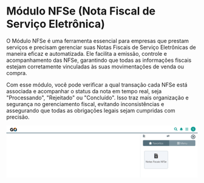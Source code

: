 # Módulo NFSe (Nota Fiscal de Serviço Eletrônica)

O Módulo NFSe é uma ferramenta essencial para empresas que prestam serviços e precisam gerenciar suas Notas Fiscais de Serviço Eletrônicas de maneira eficaz e automatizada. Ele facilita a emissão, controle e acompanhamento das NFSe, garantindo que todas as informações fiscais estejam corretamente vinculadas às suas movimentações de venda ou compra.

Com esse módulo, você pode verificar a qual transação cada NFSe está associada e acompanhar o status da nota em tempo real, seja "Processando", "Rejeitado" ou "Concluído". Isso traz mais organização e segurança no gerenciamento fiscal, evitando inconsistências e assegurando que todas as obrigações legais sejam cumpridas com precisão.

![](https://github.com/Gestao-Online/public-docs/blob/c80618df6acf77be76ae119b7aa08d87adcf5ce6/erp-v2/marketplace/extensions/br.com.gestao-online.module.nfse/assets/modulo_nfse_01.png?raw=true)